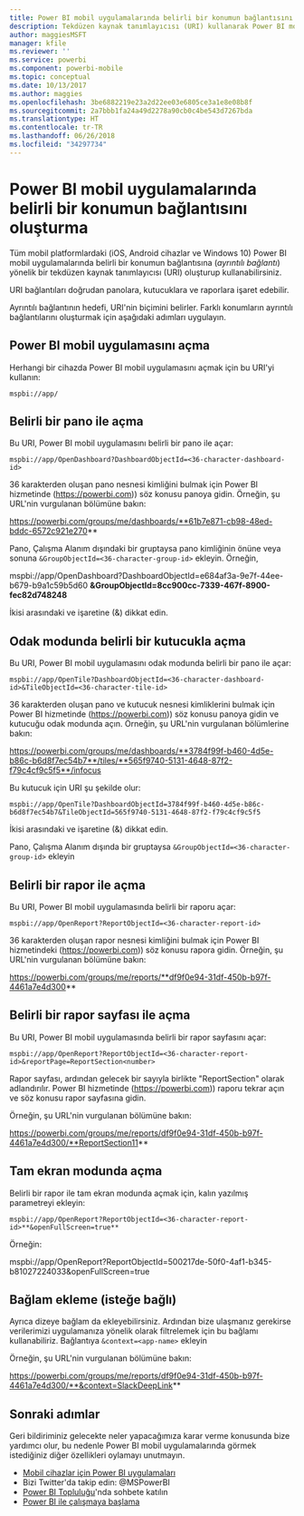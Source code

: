 ```yaml
---
title: Power BI mobil uygulamalarında belirli bir konumun bağlantısını oluşturma
description: Tekdüzen kaynak tanımlayıcısı (URI) kullanarak Power BI mobil uygulamasındaki belirli bir panonun, kutucuğun veya raporun ayrıntılı bağlantısını oluşturmayı öğrenin.
author: maggiesMSFT
manager: kfile
ms.reviewer: ''
ms.service: powerbi
ms.component: powerbi-mobile
ms.topic: conceptual
ms.date: 10/13/2017
ms.author: maggies
ms.openlocfilehash: 3be6882219e23a2d22ee03e6805ce3a1e8e08b8f
ms.sourcegitcommit: 2a7bbb1fa24a49d2278a90cb0c4be543d7267bda
ms.translationtype: HT
ms.contentlocale: tr-TR
ms.lasthandoff: 06/26/2018
ms.locfileid: "34297734"
---
```

# <a name="create-a-link-to-a-specific-location-in-the-power-bi-mobile-apps"></a>Power BI mobil uygulamalarında belirli bir konumun bağlantısını oluşturma
Tüm mobil platformlardaki (iOS, Android cihazlar ve Windows 10) Power BI mobil uygulamalarında belirli bir konumun bağlantısına (*ayrıntılı bağlantı*) yönelik bir tekdüzen kaynak tanımlayıcısı (URI) oluşturup kullanabilirsiniz.

URI bağlantıları doğrudan panolara, kutucuklara ve raporlara işaret edebilir.

Ayrıntılı bağlantının hedefi, URI'nin biçimini belirler. Farklı konumların ayrıntılı bağlantılarını oluşturmak için aşağıdaki adımları uygulayın. 

## <a name="open-the-power-bi-mobile-app"></a>Power BI mobil uygulamasını açma
Herhangi bir cihazda Power BI mobil uygulamasını açmak için bu URI'yi kullanın:

    mspbi://app/


## <a name="open-to-a-specific-dashboard"></a>Belirli bir pano ile açma
Bu URI, Power BI mobil uygulamasını belirli bir pano ile açar:

    mspbi://app/OpenDashboard?DashboardObjectId=<36-character-dashboard-id>

36 karakterden oluşan pano nesnesi kimliğini bulmak için Power BI hizmetinde (https://powerbi.com)) söz konusu panoya gidin. Örneğin, şu URL'nin vurgulanan bölümüne bakın:

https://powerbi.com/groups/me/dashboards/**61b7e871-cb98-48ed-bddc-6572c921e270**

Pano, Çalışma Alanım dışındaki bir gruptaysa pano kimliğinin önüne veya sonuna `&GroupObjectId=<36-character-group-id>` ekleyin. Örneğin, 

mspbi://app/OpenDashboard?DashboardObjectId=e684af3a-9e7f-44ee-b679-b9a1c59b5d60 **&GroupObjectId=8cc900cc-7339-467f-8900-fec82d748248**

İkisi arasındaki ve işaretine (&) dikkat edin.

## <a name="open-to-a-specific-tile-in-focus"></a>Odak modunda belirli bir kutucukla açma
Bu URI, Power BI mobil uygulamasını odak modunda belirli bir pano ile açar:

    mspbi://app/OpenTile?DashboardObjectId=<36-character-dashboard-id>&TileObjectId=<36-character-tile-id>

36 karakterden oluşan pano ve kutucuk nesnesi kimliklerini bulmak için Power BI hizmetinde (https://powerbi.com)) söz konusu panoya gidin ve kutucuğu odak modunda açın. Örneğin, şu URL'nin vurgulanan bölümlerine bakın:

https://powerbi.com/groups/me/dashboards/**3784f99f-b460-4d5e-b86c-b6d8f7ec54b7**/tiles/**565f9740-5131-4648-87f2-f79c4cf9c5f5**/infocus

Bu kutucuk için URI şu şekilde olur:

    mspbi://app/OpenTile?DashboardObjectId=3784f99f-b460-4d5e-b86c-b6d8f7ec54b7&TileObjectId=565f9740-5131-4648-87f2-f79c4cf9c5f5

İkisi arasındaki ve işaretine (&) dikkat edin.

Pano, Çalışma Alanım dışında bir gruptaysa `&GroupObjectId=<36-character-group-id>` ekleyin

## <a name="open-to-a-specific-report"></a>Belirli bir rapor ile açma
Bu URI, Power BI mobil uygulamasında belirli bir raporu açar:

    mspbi://app/OpenReport?ReportObjectId=<36-character-report-id>

36 karakterden oluşan rapor nesnesi kimliğini bulmak için Power BI hizmetindeki (https://powerbi.com)) söz konusu rapora gidin. Örneğin, şu URL'nin vurgulanan bölümüne bakın:

https://powerbi.com/groups/me/reports/**df9f0e94-31df-450b-b97f-4461a7e4d300**

## <a name="open-to-a-specific-report-page"></a>Belirli bir rapor sayfası ile açma
Bu URI, Power BI mobil uygulamasında belirli bir rapor sayfasını açar:

    mspbi://app/OpenReport?ReportObjectId=<36-character-report-id>&reportPage=ReportSection<number>

Rapor sayfası, ardından gelecek bir sayıyla birlikte "ReportSection" olarak adlandırılır. Power BI hizmetinde (https://powerbi.com)) raporu tekrar açın ve söz konusu rapor sayfasına gidin. 

Örneğin, şu URL'nin vurgulanan bölümüne bakın:

https://powerbi.com/groups/me/reports/df9f0e94-31df-450b-b97f-4461a7e4d300/**ReportSection11**

## <a name="open-in-full-screen-mode"></a>Tam ekran modunda açma
Belirli bir rapor ile tam ekran modunda açmak için, kalın yazılmış parametreyi ekleyin:

    mspbi://app/OpenReport?ReportObjectId=<36-character-report-id>**&openFullScreen=true**

Örneğin: 

mspbi://app/OpenReport?ReportObjectId=500217de-50f0-4af1-b345-b81027224033&openFullScreen=true

## <a name="add-context-optional"></a>Bağlam ekleme (isteğe bağlı)
Ayrıca dizeye bağlam da ekleyebilirsiniz. Ardından bize ulaşmanız gerekirse verilerimizi uygulamanıza yönelik olarak filtrelemek için bu bağlamı kullanabiliriz. Bağlantıya `&context=<app-name>` ekleyin

Örneğin, şu URL'nin vurgulanan bölümüne bakın: 

https://powerbi.com/groups/me/reports/df9f0e94-31df-450b-b97f-4461a7e4d300/**&context=SlackDeepLink**

## <a name="next-steps"></a>Sonraki adımlar
Geri bildiriminiz gelecekte neler yapacağımıza karar verme konusunda bize yardımcı olur, bu nedenle Power BI mobil uygulamalarında görmek istediğiniz diğer özellikleri oylamayı unutmayın. 

* [Mobil cihazlar için Power BI uygulamaları](mobile-apps-for-mobile-devices.md)
* Bizi Twitter'da takip edin: @MSPowerBI
* [Power BI Topluluğu](http://community.powerbi.com/)'nda sohbete katılın
* [Power BI ile çalışmaya başlama](service-get-started.md)

